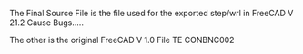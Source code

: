 The Final Source File is the file used for the exported step/wrl in FreeCAD V 21.2 Cause Bugs.....

The other is the original FreeCAD V 1.0 File
TE CONBNC002
